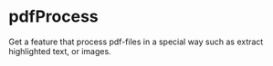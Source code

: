 # pdfProcess
Get a feature that process pdf-files in a special way such as extract highlighted text, or images.
